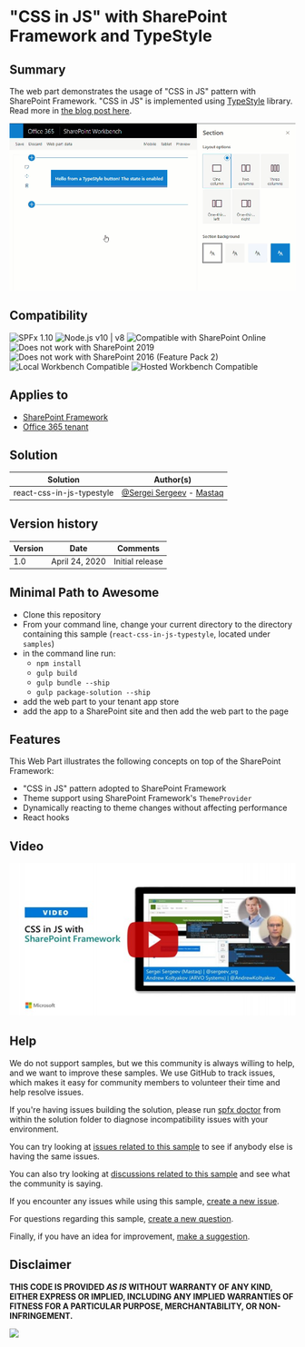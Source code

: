 # "CSS in JS" with SharePoint Framework and TypeStyle

## Summary

The web part demonstrates the usage of "CSS in JS" pattern with SharePoint Framework. "CSS in JS" is implemented using [TypeStyle](https://typestyle.github.io/) library. Read more in [the blog post here](https://spblog.net/post/2020/04/22/styling-sharepoint-framework-components-with-css-in-js-approach).

![picture of the web part in action](assets/dynamic-styles.gif)

## Compatibility

![SPFx 1.10](https://img.shields.io/badge/SPFx-1.10.0-green.svg) 
![Node.js v10 | v8](https://img.shields.io/badge/Node.js-v10%20%7C%20v8-green.svg) 
![Compatible with SharePoint Online](https://img.shields.io/badge/SharePoint%20Online-Compatible-green.svg)
![Does not work with SharePoint 2019](https://img.shields.io/badge/SharePoint%20Server%202019-Incompatible-red.svg "SharePoint Server 2019 requires SPFx 1.4.1 or lower")
![Does not work with SharePoint 2016 (Feature Pack 2)](https://img.shields.io/badge/SharePoint%20Server%202016%20(Feature%20Pack%202)-Incompatible-red.svg "SharePoint Server 2016 Feature Pack 2 requires SPFx 1.1")
![Local Workbench Compatible](https://img.shields.io/badge/Local%20Workbench-Compatible-green.svg)
![Hosted Workbench Compatible](https://img.shields.io/badge/Hosted%20Workbench-Compatible-green.svg)

## Applies to

* [SharePoint Framework](https://docs.microsoft.com/sharepoint/dev/spfx/sharepoint-framework-overview)
* [Office 365 tenant](https://docs.microsoft.com/sharepoint/dev/spfx/set-up-your-development-environment)

## Solution

Solution|Author(s)
--------|---------
react-css-in-js-typestyle|[@Sergei Sergeev](https://twitter.com/sergeev_srg) - [Mastaq](https://mastaq.com/)

## Version history

Version|Date|Comments
-------|----|--------
1.0|April 24, 2020|Initial release

## Minimal Path to Awesome

* Clone this repository
* From your command line, change your current directory to the directory containing this sample (`react-css-in-js-typestyle`, located under `samples`)
* in the command line run:
  * `npm install`
  * `gulp build`
  * `gulp bundle --ship`
  * `gulp package-solution --ship`
* add the web part to your tenant app store
* add the app to a SharePoint site and then add the web part to the page


## Features

This Web Part illustrates the following concepts on top of the SharePoint Framework:

* "CSS in JS" pattern adopted to SharePoint Framework
* Theme support using SharePoint Framework's `ThemeProvider`
* Dynamically reacting to theme changes without affecting performance
* React hooks

## Video

[![CSS in JS with SharePoint Framework](./assets/video-thumbnail.jpg)](https://www.youtube.com/watch?v=IGt5DJHYPsQ "CSS in JS with SharePoint Framework")

## Help

We do not support samples, but we this community is always willing to help, and we want to improve these samples. We use GitHub to track issues, which makes it easy for  community members to volunteer their time and help resolve issues.

If you're having issues building the solution, please run [spfx doctor](https://pnp.github.io/cli-microsoft365/cmd/spfx/spfx-doctor/) from within the solution folder to diagnose incompatibility issues with your environment.

You can try looking at [issues related to this sample](https://github.com/pnp/sp-dev-fx-webparts/issues?q=label%3Areact-css-in-js-typestyle) to see if anybody else is having the same issues.

You can also try looking at [discussions related to this sample](https://github.com/pnp/sp-dev-fx-webparts/discussions?discussions_q=label%3Areact-css-in-js-typestyle) and see what the community is saying.

If you encounter any issues while using this sample, [create a new issue](https://github.com/pnp/sp-dev-fx-webparts/issues/new?assignees=&labels=Needs%3A+Triage+%3Amag%3A%2Ctype%3Abug-suspected%2Csample%3A%20react-css-in-js-typestyle&authors=@s-KaiNet&template=bug-report.yml&sample=react-css-in-js-typestyle&authors=@s-KaiNet&title=react-css-in-js-typestyle%20-%20).

For questions regarding this sample, [create a new question](https://github.com/pnp/sp-dev-fx-webparts/issues/new?assignees=&labels=Needs%3A+Triage+%3Amag%3A%2Ctype%3Aquestion%2Csample%3A%20react-css-in-js-typestyle&authors=@s-KaiNet&template=question.yml&sample=react-css-in-js-typestyle&authors=@s-KaiNet&title=react-css-in-js-typestyle%20-%20).

Finally, if you have an idea for improvement, [make a suggestion](https://github.com/pnp/sp-dev-fx-webparts/issues/new?assignees=&labels=Needs%3A+Triage+%3Amag%3A%2Ctype%3Aenhancement%2Csample%3A%20react-css-in-js-typestyle&authors=@s-KaiNet&template=question.yml&sample=react-css-in-js-typestyle&authors=@s-KaiNet&title=react-css-in-js-typestyle%20-%20).

## Disclaimer

**THIS CODE IS PROVIDED *AS IS* WITHOUT WARRANTY OF ANY KIND, EITHER EXPRESS OR IMPLIED, INCLUDING ANY IMPLIED WARRANTIES OF FITNESS FOR A PARTICULAR PURPOSE, MERCHANTABILITY, OR NON-INFRINGEMENT.**


<img src="https://telemetry.sharepointpnp.com/sp-dev-fx-webparts/samples/react-css-in-js-typestyle" />
